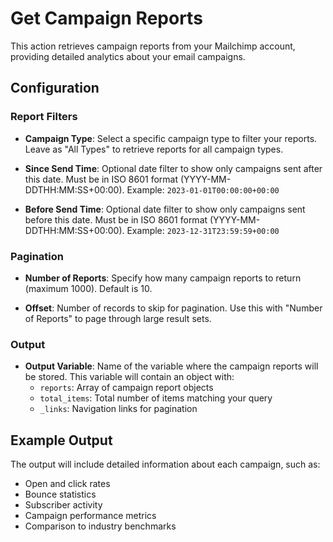 # Get Campaign Reports

This action retrieves campaign reports from your Mailchimp account, providing detailed analytics about your email campaigns.

## Configuration

### Report Filters

- **Campaign Type**: Select a specific campaign type to filter your reports. Leave as "All Types" to retrieve reports for all campaign types.

- **Since Send Time**: Optional date filter to show only campaigns sent after this date. Must be in ISO 8601 format (YYYY-MM-DDTHH:MM:SS+00:00).
  Example: `2023-01-01T00:00:00+00:00`

- **Before Send Time**: Optional date filter to show only campaigns sent before this date. Must be in ISO 8601 format (YYYY-MM-DDTHH:MM:SS+00:00).
  Example: `2023-12-31T23:59:59+00:00`

### Pagination

- **Number of Reports**: Specify how many campaign reports to return (maximum 1000). Default is 10.

- **Offset**: Number of records to skip for pagination. Use this with "Number of Reports" to page through large result sets.

### Output

- **Output Variable**: Name of the variable where the campaign reports will be stored. This variable will contain an object with:
  - `reports`: Array of campaign report objects
  - `total_items`: Total number of items matching your query
  - `_links`: Navigation links for pagination

## Example Output

The output will include detailed information about each campaign, such as:
- Open and click rates
- Bounce statistics
- Subscriber activity
- Campaign performance metrics
- Comparison to industry benchmarks